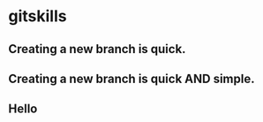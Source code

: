 # gitskills
## Creating a new branch is quick.
## Creating a new branch is quick AND simple.
## Hello